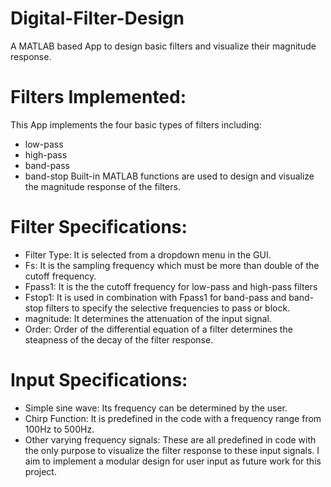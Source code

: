 # Digital-Filter-Design
A MATLAB based App to design basic filters and visualize their magnitude response.

# Filters Implemented:
This App implements the four basic types of filters including:
* low-pass
* high-pass
* band-pass
* band-stop
Built-in MATLAB functions are used to design and visualize the magnitude response of the filters.

# Filter Specifications:
* Filter Type: It is selected from a dropdown menu in the GUI.
* Fs: It is the sampling frequency which must be more than double of the cutoff frequency.
* Fpass1: It is the the cutoff frequency for low-pass and high-pass filters
* Fstop1: It is used in combination with Fpass1 for band-pass and band-stop filters to specify the selective frequencies to pass or block.
* magnitude: It determines the attenuation of the input signal.
* Order: Order of the differential equation of a filter determines the steapness of the decay of the filter response.

# Input Specifications:
* Simple sine wave: Its frequency can be determined by the user.
* Chirp Function: It is predefined in the code with a frequency range from 100Hz to 500Hz.
* Other varying frequency signals: These are all predefined in code with the only purpose to visualize the filter response to these input signals. I aim to implement a modular design for user input as future work for this project.
